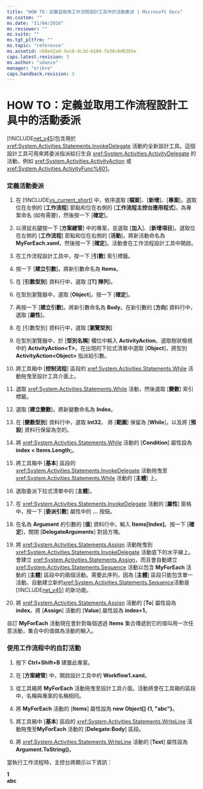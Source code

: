 ```yaml
---
title: "HOW TO：定義並取用工作流程設計工具中的活動委派 | Microsoft Docs"
ms.custom: ""
ms.date: "11/04/2016"
ms.reviewer: ""
ms.suite: ""
ms.tgt_pltfrm: ""
ms.topic: "reference"
ms.assetid: c68e42ad-3ec0-4c2d-b104-fe36c6d83b5e
caps.latest.revision: 3
ms.author: "sdanie"
manager: "erikre"
caps.handback.revision: 3
---
```

# HOW TO：定義並取用工作流程設計工具中的活動委派
[!INCLUDE[net_v45](../ide/includes/net_v45_md.md)]包含用於 <xref:System.Activities.Statements.InvokeDelegate> 活動的全新設計工具。這個設計工具可用來將委派指派給衍生自 <xref:System.Activities.ActivityDelegate> 的活動，例如 <xref:System.Activities.ActivityAction> 或 <xref:System.Activities.ActivityFunc%601>。  
  
### 定義活動委派  
  
1.  在 [!INCLUDE[vs_current_short](../code-quality/includes/vs_current_short_md.md)] 中，依序選取 \[**檔案**\]、\[**新增**\]、\[**專案**\]。選取位在左側的 \[**工作流程**\] 節點和位在右側的 \[**工作流程主控台應用程式**\]。為專案命名 \(如有需要\)，然後按一下 \[**確定**\]。  
  
2.  以滑鼠右鍵按一下 \[**方案總管**\] 中的專案，並選取 \[**加入**\]、\[**新增項目**\]。選取位在左側的 \[**工作流程**\] 節點和位在右側的 \[**活動**\]。將新活動命名為 **MyForEach.xaml**，然後按一下 \[**確定**\]。活動會在工作流程設計工具中開啟。  
  
3.  在工作流程設計工具中，按一下 \[**引數**\] 索引標籤。  
  
4.  按一下 \[**建立引數**\]。將新引數命名為 **Items**。  
  
5.  在 \[**引數型別**\] 資料行中，選取 \[**\[T\] 陣列**\]。  
  
6.  在型別瀏覽器中，選取 \[**Object**\]。按一下 \[**確定**\]。  
  
7.  再按一下 \[**建立引數**\]。將新引數命名為 **Body**。在新引數的 \[**方向**\] 資料行中，選取 \[**屬性**\]。  
  
8.  在 \[引數型別\] 資料行中，選取 \[**瀏覽型別**\]  
  
9. 在型別瀏覽器中，於 \[**型別名稱**\] 欄位中輸入 **ActivityAction**。選取樹狀檢視中的 **ActivityAction\<T\>**。在出現的下拉式清單中選取 \[**Object**\]，將型別 **ActivityAction\<Object\>** 指派給引數。  
  
10. 將工具箱中 \[**控制流程**\] 區段的 <xref:System.Activities.Statements.While> 活動拖曳至設計工具介面上。  
  
11. 選取 <xref:System.Activities.Statements.While> 活動，然後選取 \[**變數**\] 索引標籤。  
  
12. 選取 \[**建立變數**\]。將新變數命名為 **Index**。  
  
13. 在 \[**變數型別**\] 資料行中，選取 **Int32**。 將 \[**範圍**\] 保留為 \[**While**\]，以及將 \[**預設**\] 資料行保留為空的。  
  
14. 將 <xref:System.Activities.Statements.While> 活動的 \[**Condition**\] 屬性設為 **index \< Items.Length;**。  
  
15. 將工具箱中 \[**基本**\] 區段的 <xref:System.Activities.Statements.InvokeDelegate> 活動拖曳至<xref:System.Activities.Statements.While> 活動的 \[**主體**\] 上。  
  
16. 選取委派下拉式清單中的 \[**主體**\]。  
  
17. 在 <xref:System.Activities.Statements.InvokeDelegate> 活動的 \[**屬性**\] 窗格中，按一下 \[**委派引數**\] 屬性中的 **…** 按鈕。  
  
18. 在名為 **Argument** 的引數的 \[**值**\] 資料行中，輸入 **Items\[Index\]**。按一下 \[**確定**\]，關閉 \[**DelegateArguments**\] 對話方塊。  
  
19. 將 <xref:System.Activities.Statements.Assign> 活動拖曳到 <xref:System.Activities.Statements.InvokeDelegate> 活動底下的水平線上。會建立 <xref:System.Activities.Statements.Assign>，而且會自動建立 <xref:System.Activities.Statements.Sequence> 活動以包含 **MyForEach** 活動的 \[**主體**\] 區段中的兩個活動。需要此序列，因為 \[**主體**\] 區段只能包含單一活動。自動建立新的<xref:System.Activities.Statements.Sequence>活動是 [!INCLUDE[net_v45](../ide/includes/net_v45_md.md)] 的新功能。  
  
20. 將 <xref:System.Activities.Statements.Assign> 活動的 \[**To**\] 屬性設為 **index**。將 \[**Assign**\] 活動的 \[**Value**\] 屬性設為 **index\+1**。  
  
 自訂 **MyForEach** 活動現在會針對每個透過 **Items** 集合傳遞到它的值叫用一次任意活動，集合中的值做為活動的輸入。  
  
### 使用工作流程中的自訂活動  
  
1.  按下 **Ctrl\+Shift\+B** 建置此專案。  
  
2.  在 \[**方案總管**\] 中，開啟設計工具中的 **Workflow1.xaml**。  
  
3.  從工具箱將 **MyForEach** 活動拖曳至設計工具介面。活動將會在工具箱的區段中，名稱與專案的名稱相同。  
  
4.  將 **MyForEach** 活動的 \[**Items**\] 屬性設為 **new Object\[\] {1, "abc"}**。  
  
5.  將工具箱中 \[**基本**\] 區段的 <xref:System.Activities.Statements.WriteLine> 活動拖曳至**MyForEach** 活動的 \[**Delegate:Body**\] 區段。  
  
6.  將 <xref:System.Activities.Statements.WriteLine> 活動的 \[**Text**\] 屬性設為 **Argument.ToString\(\)**。  
  
 當執行工作流程時，主控台將顯示以下資訊：  
  
 **1**   
**abc**